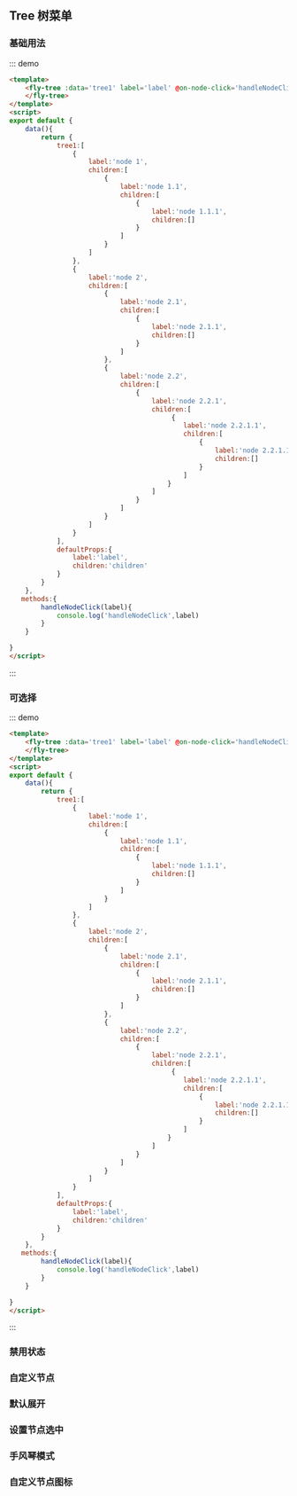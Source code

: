<script>
module.exports={
    data(){
        return {
            tree1:[
                {
                    label:'node 1',
                    children:[
                        {
                            label:'node 1.1',
                            children:[
                                {
                                    label:'node 1.1.1',
                                    children:[]
                                }
                            ]
                        }
                    ]
                },
                {
                    label:'node 2',
                    children:[
                        {
                            label:'node 2.1',
                            children:[
                                {
                                    label:'node 2.1.1',
                                    children:[]
                                }
                            ]
                        },
                        {
                            label:'node 2.2',
                            children:[
                                {
                                    label:'node 2.2.1',
                                    children:[
                                         {
                                            label:'node 2.2.1.1',
                                            children:[
                                                {
                                                    label:'node 2.2.1.1.1',
                                                    children:[]
                                                }
                                            ]
                                        }
                                    ]
                                }
                            ]
                        }
                    ]
                }
            ],
            defaultProps:{
                label:'label',
                children:'children'
            }
        }
    },
    methods:{
        handleNodeClick(label){
            console.log('handleNodeClick',label)
        }
    }
}
</script>

## Tree 树菜单

### 基础用法
::: demo
```html
<template>
    <fly-tree :data='tree1' label='label' @on-node-click='handleNodeClick' :props='defaultProps'>
    </fly-tree>
</template>
<script>
export default {
    data(){
        return {
            tree1:[
                {
                    label:'node 1',
                    children:[
                        {
                            label:'node 1.1',
                            children:[
                                {
                                    label:'node 1.1.1',
                                    children:[]
                                }
                            ]
                        }
                    ]
                },
                {
                    label:'node 2',
                    children:[
                        {
                            label:'node 2.1',
                            children:[
                                {
                                    label:'node 2.1.1',
                                    children:[]
                                }
                            ]
                        },
                        {
                            label:'node 2.2',
                            children:[
                                {
                                    label:'node 2.2.1',
                                    children:[
                                         {
                                            label:'node 2.2.1.1',
                                            children:[
                                                {
                                                    label:'node 2.2.1.1.1',
                                                    children:[]
                                                }
                                            ]
                                        }
                                    ]
                                }
                            ]
                        }
                    ]
                }
            ],
            defaultProps:{
                label:'label',
                children:'children'
            }
        }
    },
   methods:{
        handleNodeClick(label){
            console.log('handleNodeClick',label)
        }
    }

}
</script>
```
:::

### 可选择
::: demo
```html
<template>
    <fly-tree :data='tree1' label='label' @on-node-click='handleNodeClick' show-checkbox :props='defaultProps'>
    </fly-tree>
</template>
<script>
export default {
    data(){
        return {
            tree1:[
                {
                    label:'node 1',
                    children:[
                        {
                            label:'node 1.1',
                            children:[
                                {
                                    label:'node 1.1.1',
                                    children:[]
                                }
                            ]
                        }
                    ]
                },
                {
                    label:'node 2',
                    children:[
                        {
                            label:'node 2.1',
                            children:[
                                {
                                    label:'node 2.1.1',
                                    children:[]
                                }
                            ]
                        },
                        {
                            label:'node 2.2',
                            children:[
                                {
                                    label:'node 2.2.1',
                                    children:[
                                         {
                                            label:'node 2.2.1.1',
                                            children:[
                                                {
                                                    label:'node 2.2.1.1.1',
                                                    children:[]
                                                }
                                            ]
                                        }
                                    ]
                                }
                            ]
                        }
                    ]
                }
            ],
            defaultProps:{
                label:'label',
                children:'children'
            }
        }
    },
   methods:{
        handleNodeClick(label){
            console.log('handleNodeClick',label)
        }
    }

}
</script>
```
:::


### 禁用状态


### 自定义节点　


### 默认展开


### 设置节点选中


### 手风琴模式


### 自定义节点图标